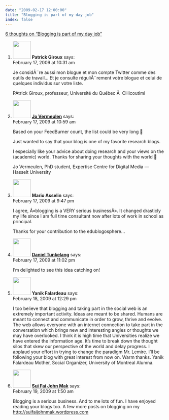 ```yaml
---
date: "2009-02-17 12:00:00"
title: "Blogging is part of my day job"
index: false
---
```


[6 thoughts on &ldquo;Blogging is part of my day job&rdquo;](/lemire/blog/2009/02-17-blogging-is-part-of-my-day-job)

<ol class="comment-list">
<li id="comment-50637" class="comment even thread-even depth-1">
<div class="comment-author vcard">
<img alt src="https://secure.gravatar.com/avatar/129577dd1778cc44ae44ad1509fda998?s=56&#038;d=mm&#038;r=g" srcset="https://secure.gravatar.com/avatar/129577dd1778cc44ae44ad1509fda998?s=112&#038;d=mm&#038;r=g 2x" class="avatar avatar-56 photo" height="56" width="56" decoding="async" /> <b class="fn">Patrick Giroux</b> <span class="says">says:</span> </div>
<div class="comment-metadata"><time datetime="2009-02-17T10:31:29+00:00">February 17, 2009 at 10:31 am</time></a> </div>
<div class="comment-content">
<p>Je considÃ¨re aussi mon blogue et mon compte Twitter comme des outils de travail&#8230; Et je consulte réguliÃ¨rement votre blogue et celui de quelques individus sur votre liste.</p>
<p>PAtrick Giroux, professeur, Université du Québec Ã  CHicoutimi</p>
</div>
</li>
<li id="comment-50638" class="comment odd alt thread-odd thread-alt depth-1">
<div class="comment-author vcard">
<img alt src="https://secure.gravatar.com/avatar/112d61920c9daa3192b59458acf1c8d2?s=56&#038;d=mm&#038;r=g" srcset="https://secure.gravatar.com/avatar/112d61920c9daa3192b59458acf1c8d2?s=112&#038;d=mm&#038;r=g 2x" class="avatar avatar-56 photo" height="56" width="56" decoding="async" /> <b class="fn"><a href="http://blog.jovermeulen.com/" class="url" rel="ugc external nofollow">Jo Vermeulen</a></b> <span class="says">says:</span> </div>
<div class="comment-metadata"><time datetime="2009-02-17T10:59:07+00:00">February 17, 2009 at 10:59 am</time></a> </div>
<div class="comment-content">
<p>Based on your FeedBurner count, the list could be very long 🙂 </p>
<p>Just wanted to say that your blog is one of my favorite research blogs. </p>
<p>I especially like your advice about doing research and your views on the (academic) world. Thanks for sharing your thoughts with the world 🙂</p>
<p>Jo Vermeulen, PhD student, Expertise Centre for Digital Media &#8212; Hasselt University</p>
</div>
</li>
<li id="comment-50649" class="comment even thread-even depth-1">
<div class="comment-author vcard">
<img alt src="https://secure.gravatar.com/avatar/818dfd5386acce4f2fd6904895d7af57?s=56&#038;d=mm&#038;r=g" srcset="https://secure.gravatar.com/avatar/818dfd5386acce4f2fd6904895d7af57?s=112&#038;d=mm&#038;r=g 2x" class="avatar avatar-56 photo" height="56" width="56" loading="lazy" decoding="async" /> <b class="fn">Mario Asselin</b> <span class="says">says:</span> </div>
<div class="comment-metadata"><time datetime="2009-02-17T21:47:55+00:00">February 17, 2009 at 9:47 pm</time></a> </div>
<div class="comment-content">
<p>I agree, Â«blogging is a VERY serious businessÂ». It changed drasticly my life since I am full time consultant now after lots of work in school as principal.</p>
<p>Thanks for your contribution to the edublogosphere&#8230;</p>
</div>
</li>
<li id="comment-50653" class="comment odd alt thread-odd thread-alt depth-1">
<div class="comment-author vcard">
<img alt src="https://secure.gravatar.com/avatar/e9a1ce0b75918ac8c05ae1e83ebeab69?s=56&#038;d=mm&#038;r=g" srcset="https://secure.gravatar.com/avatar/e9a1ce0b75918ac8c05ae1e83ebeab69?s=112&#038;d=mm&#038;r=g 2x" class="avatar avatar-56 photo" height="56" width="56" loading="lazy" decoding="async" /> <b class="fn"><a href="http://thenoisychannel.com/" class="url" rel="ugc external nofollow">Daniel Tunkelang</a></b> <span class="says">says:</span> </div>
<div class="comment-metadata"><time datetime="2009-02-17T23:02:12+00:00">February 17, 2009 at 11:02 pm</time></a> </div>
<div class="comment-content">
<p>I&rsquo;m delighted to see this idea catching on!</p>
</div>
</li>
<li id="comment-50663" class="comment even thread-even depth-1">
<div class="comment-author vcard">
<img alt src="https://secure.gravatar.com/avatar/109d9a9603ef235362177daf826c2a07?s=56&#038;d=mm&#038;r=g" srcset="https://secure.gravatar.com/avatar/109d9a9603ef235362177daf826c2a07?s=112&#038;d=mm&#038;r=g 2x" class="avatar avatar-56 photo" height="56" width="56" loading="lazy" decoding="async" /> <b class="fn">Yanik Falardeau</b> <span class="says">says:</span> </div>
<div class="comment-metadata"><time datetime="2009-02-18T12:29:44+00:00">February 18, 2009 at 12:29 pm</time></a> </div>
<div class="comment-content">
<p>I too believe that blogging and taking part in the social web is an extremely important activity. Ideas are meant to be shared. Humans are meant to connect and communicate in order to grow, thrive and evolve. The web allows everyone with an internet connection to take part in the conversation which brings new and interesting angles or thoughts we may have overlooked. I think it is high time that Universities realize we have entered the information age. It&rsquo;s time to break down the thought silos that skew our perspective of the world and delay progress. I applaud your effort in trying to change the paradigm Mr. Lemire. I&rsquo;ll be following your blog with great interest from now on. Warm thanks. Yanik Falardeau Mother, Social Organizer, University of Montreal Alumna.</p>
</div>
</li>
<li id="comment-50667" class="comment odd alt thread-odd thread-alt depth-1">
<div class="comment-author vcard">
<img alt src="https://secure.gravatar.com/avatar/8b1f827d7787fe93c8f6a7ad653c2b8c?s=56&#038;d=mm&#038;r=g" srcset="https://secure.gravatar.com/avatar/8b1f827d7787fe93c8f6a7ad653c2b8c?s=112&#038;d=mm&#038;r=g 2x" class="avatar avatar-56 photo" height="56" width="56" loading="lazy" decoding="async" /> <b class="fn"><a href="https://suifaijohnmak.wordpress.com/" class="url" rel="ugc external nofollow">Sui Fai John Mak</a></b> <span class="says">says:</span> </div>
<div class="comment-metadata"><time datetime="2009-02-19T01:50:57+00:00">February 19, 2009 at 1:50 am</time></a> </div>
<div class="comment-content">
<p>Blogging is a serious business. And to me lots of fun. I have enjoyed reading your blogs too. A few more posts on blogging on my <a href="http://suifaijohnmak.wordpress.com" rel="nofollow ugc">http://suifaijohnmak.wordpress.com</a></p>
</div>
</li>
</ol>
